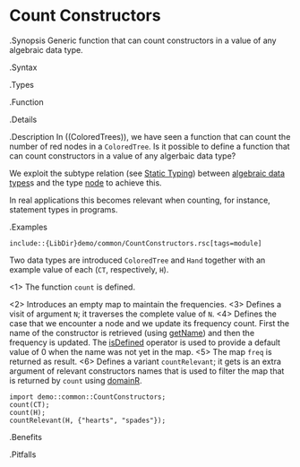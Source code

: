 # Count Constructors

.Synopsis
Generic function that can count constructors in a value of any algebraic data type.

.Syntax

.Types

.Function

.Details

.Description
In ((ColoredTrees)), we have seen a function that can count the number of red nodes in a `ColoredTree`.
Is it possible to define a function that can count constructors in a value of any algerbaic data type?

We exploit the subtype relation (see [Static Typing]((Rascal:Concepts-StaticTyping))) 
between [algebraic data types]((Rascal:Declrations-AlgebraicDataType))s 
and the type [node]((Rascal:Values-Node)) to achieve this.

In real applications this becomes relevant when counting, for instance, statement types in programs.

.Examples

```rascal
include::{LibDir}demo/common/CountConstructors.rsc[tags=module]
```

                
Two data types are introduced `ColoredTree` and `Hand` together
with an example value of each (`CT`, respectively, `H`).

<1> The function `count` is defined.

<2> Introduces an empty map to maintain the frequencies.
<3> Defines a visit of argument `N`; it traverses the complete value of `N`.
<4> Defines the case that we encounter a node and we update its frequency count.
  First the name of the constructor is retrieved (using [getName]((Libraries:Node-getName))) and then the
  frequency is updated. The [isDefined]((Rascal:Assignment-IsDefined)) operator is used to provide a default value of 0 when
  the name was not yet in the map.
<5> The map `freq` is returned as result.
<6> Defines a variant `countRelevant`; it gets is an extra argument of relevant constructors
names that is used to filter the map that is returned by `count` using [domainR]((Libraries:Map-domainR)).

```rascal-shell
import demo::common::CountConstructors;
count(CT);
count(H);
countRelevant(H, {"hearts", "spades"});
```

.Benefits

.Pitfalls

